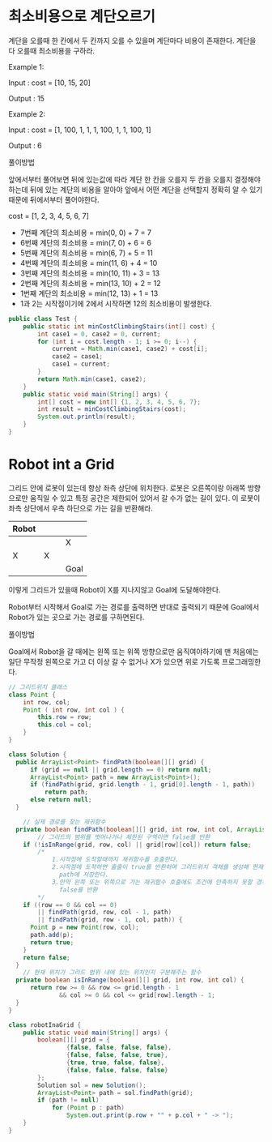 # 최소비용으로 계단오르기

계단을 오를때 한 칸에서 두 칸까지 오를 수 있을며 계단마다 비용이 존재한다. 계단을 다 오를때 최소비용을 구하라.

Example 1:

Input : cost = [10, 15, 20]

Output : 15

Example 2:

Input : cost = [1, 100, 1, 1, 1, 100, 1, 1, 100, 1]

Output : 6

풀이방법

앞에서부터 풀어보면 뒤에 있는값에 따라 계단 한 칸을 오를지 두 칸을 오를지 결정해야 하는데 뒤에 있는 계단의 비용을 알아야 앞에서 어떤 계단을 선택할지 정확히 알 수 있기 때문에 뒤에서부터 풀어야한다.

cost = [1, 2, 3, 4, 5, 6, 7]

- 7번째 계단의 최소비용 = min(0, 0) + 7 = 7
- 6번째 계단의 최소비용 = min(7, 0) + 6 = 6
- 5번째 계단의 최소비용 = min(6, 7) + 5 = 11
- 4번째 계단의 최소비용 = min(11, 6) + 4 = 10
- 3번째 계단의 최소비용 = min(10, 11) + 3 = 13
- 2번째 계단의 최소비용 = min(13, 10) + 2 = 12
- 1번째 계단의 최소비용 = min(12, 13) + 1 = 13
- 1과 2는 시작점이기에 2에서 시작하면 12의 최소비용이 발생한다.

```java
public class Test {
	public static int minCostClimbingStairs(int[] cost) {
		int case1 = 0, case2 = 0, current;
		for (int i = cost.length - 1; i >= 0; i--) {
			current = Math.min(case1, case2) + cost[i];
			case2 = case1;
			case1 = current;
		}
		return Math.min(case1, case2);
	}
	public static void main(String[] args) {
		int[] cost = new int[] {1, 2, 3, 4, 5, 6, 7};
		int result = minCostClimbingStairs(cost);
		System.out.println(result);
	}
}
```

# Robot int a Grid

그리드 안에 로봇이 있는데 항상 좌측 상단에 위치한다. 로봇은 오른쪽이랑 아래쪽 방향으로만 움직일 수 있고 특정 공간은 제한되어 있어서 갈 수가 없는 길이 있다. 이 로봇이 좌측 상단에서 우측 하단으로 가는 길을 반환해라.

| Robot |  |  |  |
| --- | --- | --- | --- |
|  |  |  | X |
| X | X |  |  |
|  |  |  | Goal |

이렇게 그리드가 있을때 Robot이 X를 지나지않고 Goal에 도달해야한다.

Robot부터 시작해서 Goal로 가는 경로를 출력하면 반대로 출력되기 때문에 Goal에서 Robot가 있는 곳으로 가는 경로를 구하면된다.

풀이방법

Goal에서 Robot을 갈 때에는 왼쪽 또는 위쪽 방향으로만 움직여야하기에 맨 처음에는 일단 무작정 왼쪽으로 가고 더 이상 갈 수 없거나 X가 있으면 위로 가도록 프로그래밍한다.

```java
// 그리드위치 클래스
class Point {
    int row, col;
    Point ( int row, int col ) {
        this.row = row;
        this.col = col;
    }
}

class Solution {
  public ArrayList<Point> findPath(boolean[][] grid) {
      if (grid == null || grid.length == 0) return null;
      ArrayList<Point> path = new ArrayList<Point>();
      if (findPath(grid, grid.length - 1, grid[0].length - 1, path))
          return path;
      else return null;
  }

	// 실제 경로를 찾는 재귀함수
  private boolean findPath(boolean[][] grid, int row, int col, ArrayList<Point> path) {
		// 그리드의 범위를 벗어나거나 제한된 구역이면 false를 반환
    if (!isInRange(grid, row, col) || grid[row][col]) return false;
		/* 
			1.시작점에 도착할때까지 재귀함수를 호출한다.
			2.시작점에 도착하면 줄줄이 true를 반환하며 그리드위치 객체를 생성해 현재 위치를
			  path에 저장한다.
			3.만약 왼쪽 또는 위쪽으로 가는 재귀함수 호출에도 조건에 만족하지 못할 경우
			  false를 반환
		*/
    if ((row == 0 && col == 0)
        || findPath(grid, row, col - 1, path)
        || findPath(grid, row - 1, col, path)) {
      Point p = new Point(row, col);
      path.add(p);
      return true;
    }
    return false;
  }
	// 현재 위치가 그리드 범위 내에 있는 위치인지 구분해주는 함수
  private boolean isInRange(boolean[][] grid, int row, int col) {
      return row >= 0 && row <= grid.length - 1
              && col >= 0 && col <= grid[row].length - 1;
  }
}

class robotInaGrid {
    public static void main(String[] args) {
        boolean[][] grid = {
                {false, false, false, false},
                {false, false, false, true},
                {true, true, false, false},
                {false, false, false, false}
        };
        Solution sol = new Solution();
        ArrayList<Point> path = sol.findPath(grid);
        if (path != null)
            for (Point p : path)
                System.out.print(p.row + "" + p.col + " -> ");
    }
}
```